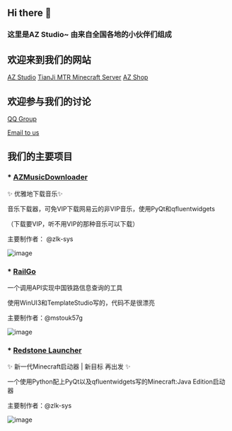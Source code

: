 ## Hi there 👋

### 这里是AZ Studio~ 由来自全国各地的小伙伴们组成

## 欢迎来到我们的网站

[AZ Studio](https://azteam.cn/) 
[TianJi MTR Minecraft Server](https://tjmtr.top/)
[AZ Shop](https://shop.azprod.cn/)

## 欢迎参与我们的讨论

[QQ Group](https://qm.qq.com/cgi-bin/qm/qr?k=bmpbGI9EgVrbvLXChIxEG19RW0B_jhxY&jump_from=webapi&authKey=ZaVnN7z9yvgMArib4bbUwPFW+0Q+oRmzTg1aflTUWLZ3Fx/9Am4KWdh3oYUstxJK)

[Email to us](azstudio@azteam.cn)

## 我们的主要项目

### * [AZMusicDownloader](https://github.com/AZ-Studio-2023/AZMusicDownloader)

✨ 优雅地下载音乐✨

音乐下载器，可免VIP下载网易云的非VIP音乐，使用PyQt和qfluentwidgets

（下载要VIP，听不用VIP的那种音乐可以下载）

主要制作者： @zlk-sys

![image](https://github.com/user-attachments/assets/a0eba4cc-d9ee-41b0-9344-3d7538f79341)

### * [RailGo](https://github.com/AZ-Studio-2023/RailGo)

一个调用API实现中国铁路信息查询的工具

使用WinUI3和TemplateStudio写的，代码不是很漂亮

主要制作者：@mstouk57g

![image](https://github.com/user-attachments/assets/d531f4c5-949d-4ba7-8e07-988d11b695b2)


### * [Redstone Launcher](https://github.com/AZ-Studio-2023/RedstoneLauncher)

✨ 新一代Minecraft启动器 | 新目标 再出发 ✨

一个使用Python配上PyQt以及qfluentwidgets写的Minecraft:Java Edition启动器

主要制作者：@zlk-sys

![image](https://github.com/user-attachments/assets/0beaefc2-8aab-4bfc-8ec8-1bf56d058899)

